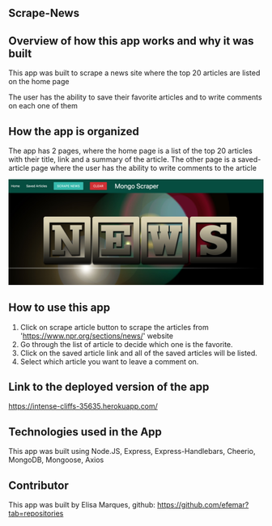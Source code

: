 ## Scrape-News

## Overview of how this app works and why it was built
This app was built to scrape a news site where the top 20 articles are listed on the home page

The user has the ability to save their favorite articles and to write comments on each one of them

## How the app is organized
The app has 2 pages, where the home page is a list of the top 20 articles with their title, link and a summary of the article. The other page is a saved-article page where the user has the ability to write comments to the article

<img src="/public/images/home-page.png">

## How to use this app

1) Click on scrape article button to scrape the articles from 'https://www.npr.org/sections/news/' website
2) Go through the list of article to decide which one is the favorite.
3) Click on the saved article link and all of the saved articles will be listed.
4) Select which article you want to leave a comment on.

## Link to the deployed version of the app
 https://intense-cliffs-35635.herokuapp.com/

## Technologies used in the App
This app was built using Node.JS, Express, Express-Handlebars, Cheerio, MongoDB, Mongoose, Axios

## Contributor
This app was built by Elisa Marques, github: https://github.com/efemar?tab=repositories
